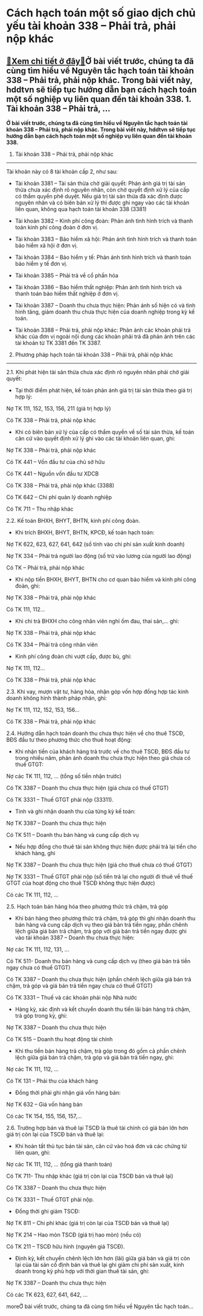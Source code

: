 Cách hạch toán một số giao dịch chủ yếu tài khoản 338 – Phải trả, phải nộp khác
===============================================================================

[:gift:Xem chi tiết ở đây:gift:](https://hddtvn.com/cach-hach-toan-mot-so-giao-dich-chu-yeu-tai-khoan-338-phai-tra-phai-nop-khac/)Ở bài viết trước, chúng ta đã cùng tìm hiểu về Nguyên tắc hạch toán tài khoản 338 – Phải trả, phải nộp khác. Trong bài viết này, hddtvn sẽ tiếp tục hướng dẫn bạn cách hạch toán một số nghiệp vụ liên quan đến tài khoản 338. 1. Tài khoản 338 – Phải trả, …
-------------------------------------------------------------------------------------------------------------------------------------------------------------------------------------------------------------------------------------------------------------

**Ở bài viết trước, chúng ta đã cùng tìm hiểu về Nguyên tắc hạch toán tài khoản 338 – Phải trả, phải nộp khác. Trong bài viết này, hddtvn sẽ tiếp tục hướng dẫn bạn cách hạch toán một số nghiệp vụ liên quan đến tài khoản 338.**



1. Tài khoản 338 – Phải trả, phải nộp khác
------------------------------------------


Tài khoản này có 8 tài khoản cấp 2, như sau:




* Tài khoản 3381 – Tài sản thừa chờ giải quyết: Phản ánh giá trị tài sản thừa chưa xác định rõ nguyên nhân, còn chờ quyết định xử lý của cấp có thẩm quyền phê duyệt. Nếu giá trị tài sản thừa đã xác định được nguyên nhân và có biên bản xử lý thì được ghi ngay vào các tài khoản liên quan, không qua hạch toán tài khoản 338 (3381)

* Tài khoản 3382 – Kinh phí công đoàn: Phản ánh tình hình trích và thanh toán kinh phí công đoàn ở đơn vị.

* Tài khoản 3383 – Bảo hiểm xã hội: Phản ánh tình hình trích và thanh toán bảo hiểm xã hội ở đơn vị.

* Tài khoản 3384 – Bảo hiểm y tế: Phản ánh tình hình trích và thanh toán bảo hiểm y tế đơn vị.

* Tài khoản 3385 – Phải trả về cổ phần hóa

* Tài khoản 3386 – Bảo hiểm thất nghiệp: Phản ánh tình hình trích và thanh toán bảo hiểm thất nghiệp ở đơn vị.

* Tài khoản 3387 – Doanh thu chưa thực hiện: Phản ánh số hiện có và tình hình tăng, giảm doanh thu chưa thực hiện của doanh nghiệp trong kỳ kế toán.

* Tài khoản 3388 – Phải trả, phải nộp khác: Phản ánh các khoản phải trả khác của đơn vị ngoài nội dung các khoản phải trả đã phản ánh trên các tài khoản từ TK 3381 đến TK 3387.



2. Phương pháp hạch toán tài khoản 338 – Phải trả, phải nộp khác
----------------------------------------------------------------


2.1. Khi phát hiện tài sản thừa chưa xác định rõ nguyên nhân phải chờ giải quyết:




* Tại thời điểm phát hiện, kế toán phản ánh giá trị tài sản thừa theo giá trị hợp lý:



Nợ TK 111, 152, 153, 156, 211 (giá trị hợp lý)


Có TK 338 – Phải trả, phải nộp khác




* Khi có biên bản xử lý của cấp có thẩm quyền về số tài sản thừa, kế toán căn cứ vào quyết định xử lý ghi vào các tài khoản liên quan, ghi:



Nợ TK 338 – Phải trả, phải nộp khác


Có TK 441 – Vốn đầu tư của chủ sở hữu


Có TK 441 – Nguồn vốn đầu tư XDCB


Có TK 338 – Phải trả, phải nộp khác (3388)


Có TK 642 – Chi phí quản lý doanh nghiệp


Có TK 711 – Thu nhập khác


2.2. Kế toán BHXH, BHYT, BHTN, kinh phí công đoàn.




* Khi trích BHXH, BHYT, BHTN, KPCĐ, kế toán hạch toán:



Nợ TK 622, 623, 627, 641, 642 (số tính vào chi phí sản xuất kinh doanh)


Nợ TK 334 – Phải trả người lao động (số trừ vào lương của người lao động)


Có TK – Phải trả, phải nộp khác




* Khi nộp tiền BHXH, BHYT, BHTN cho cơ quan bảo hiểm và kinh phí công đoàn, ghi:



Nợ TK 338 – Phải trả, phải nộp khác


Có TK 111, 112…




* Khi chi trả BHXH cho công nhân viên nghỉ ốm đau, thai sản,… ghi:



Nợ TK 338 – Phải trả, phải nộp khác


Có TK 334 – Phải trả công nhân viên




* Kinh phí công đoàn chi vượt cấp, được bù, ghi:



Nợ TK 111, 112…


Có TK 338 – Phải trả, phải nộp khác


2.3. Khi vay, mượn vật tư, hàng hóa, nhận góp vốn hợp đồng hợp tác kinh doanh không hình thành pháp nhân, ghi:


Nợ TK 111, 112, 152, 153, 156…


Có TK 338 – Phải trả, phải nộp khác


2.4. Hướng dẫn hạch toán doanh thu chưa thực hiện về cho thuê TSCĐ, BĐS đầu tư theo phương thức cho thuê hoạt động:




* Khi nhận tiền của khách hàng trả trước về cho thuê TSCĐ, BĐS đầu tư trong nhiều năm, phản ánh doanh thu chưa thực hiện theo giá chưa có thuế GTGT:



Nợ các TK 111, 112, … (tổng số tiền nhận trước)


Có TK 3387 – Doanh thu chưa thực hiện (giá ch­ưa có thuế GTGT)


Có TK 3331 – Thuế GTGT phải nộp (33311).




* Tính và ghi nhận doanh thu của từng kỳ kế toán:



Nợ TK 3387 – Doanh thu chưa thực hiện


Có TK 511 – Doanh thu bán hàng và cung cấp dịch vụ




* Nếu hợp đồng cho thuê tài sản không thực hiện được phải trả lại tiền cho khách hàng, ghi



Nợ TK 3387 – Doanh thu chưa thực hiện (giá cho thuê ch­ưa có thuế GTGT)


Nợ TK 3331 – Thuế GTGT phải nộp (số tiền trả lại cho ng­ười đi thuê về thuế GTGT của hoạt động cho thuê TSCĐ không thực hiện được)


Có các TK 111, 112, …


2.5. Hạch toán bán hàng hóa theo phương thức trả chậm, trả góp




* Khi bán hàng theo phương thức trả chậm, trả góp thì ghi nhận doanh thu bán hàng và cung cấp dịch vụ theo giá bán trả tiền ngay, phần chênh lệch giữa giá bán trả chậm, trả góp với giá bán trả tiền ngay được ghi vào tài khoản 3387 – Doanh thu chưa thực hiện:



Nợ các TK 111, 112, 131, …


Có TK 511- Doanh thu bán hàng và cung cấp dịch vụ (theo giá bán trả tiền ngay chưa có thuế GTGT)


Có TK 3387 – Doanh thu chưa thực hiện (phần chênh lệch giữa giá bán trả chậm, trả góp và giá bán trả tiền ngay chưa có thuế GTGT)


Có TK 3331 – Thuế và các khoản phải nộp Nhà nước




* Hàng kỳ, xác định và kết chuyển doanh thu tiền lãi bán hàng trả chậm, trả góp trong kỳ, ghi:



Nợ TK 3387 – Doanh thu chưa thực hiện


Có TK 515 – Doanh thu hoạt động tài chính




* Khi thu tiền bán hàng trả chậm, trả góp trong đó gồm cả phần chênh lệch giữa giá bán trả chậm, trả góp và giá bán trả tiền ngay, ghi:



Nợ các TK 111, 112, …


Có TK 131 – Phải thu của khách hàng




* Đồng thời phải ghi nhận giá vốn hàng bán:



Nợ TK 632 – Giá vốn hàng bán


Có các TK 154, 155, 156, 157,…


2.6. Trường hợp bán và thuê lại TSCĐ là thuê tài chính có giá bán lớn hơn giá trị còn lại của TSCĐ bán và thuê lại:




* Khi hoàn tất thủ tục bán tài sản, căn cứ vào hoá đơn và các chứng từ liên quan, ghi:



Nợ các TK 111, 112, … (tổng giá thanh toán)


Có TK 711- Thu nhập khác (giá trị còn lại của TSCĐ bán và thuê lại)


Có TK 3387 – Doanh thu chưa thực hiện


Có TK 3331 – Thuế GTGT phải nộp.




* Đồng thời ghi giảm TSCĐ:



Nợ TK 811 – Chi phí khác (giá trị còn lại của TSCĐ bán và thuê lại)


Nợ TK 214 – Hao mòn TSCĐ (giá trị hao mòn) (nếu có)


Có TK 211 – TSCĐ hữu hình (nguyên giá TSCĐ).




* Định kỳ, kết chuyển chênh lệch lớn hơn (lãi) giữa giá bán và giá trị còn lại của tài sản cố định bán và thuê lại ghi giảm chi phí sản xuất, kinh doanh trong kỳ phù hợp với thời gian thuê tài sản, ghi:



Nợ TK 3387 – Doanh thu chưa thực hiện


Có các TK 623, 627, 641, 642, …



moreỞ bài viết trước, chúng ta đã cùng tìm hiểu về Nguyên tắc hạch toán…

